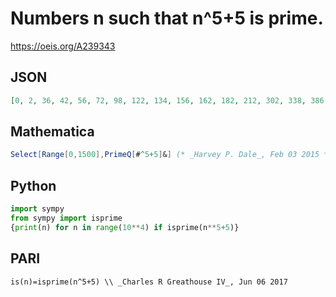 # Numbers n such that n^5\+5 is prime\.
https://oeis.org/A239343
## JSON
```JSON
[0, 2, 36, 42, 56, 72, 98, 122, 134, 156, 162, 182, 212, 302, 338, 386, 486, 492, 576, 642, 666, 672, 698, 708, 722, 734, 782, 828, 846, 878, 882, 888, 896, 938, 962, 974, 986, 992, 1052, 1062, 1104, 1106, 1148, 1182, 1224, 1244, 1266, 1284, 1304, 1338, 1394]
```
## Mathematica
```Mathematica
Select[Range[0,1500],PrimeQ[#^5+5]&] (* _Harvey P. Dale_, Feb 03 2015 *)
```
## Python
```Python
import sympy
from sympy import isprime
{print(n) for n in range(10**4) if isprime(n**5+5)}
```
## PARI
```PARI
is(n)=isprime(n^5+5) \\ _Charles R Greathouse IV_, Jun 06 2017
```
